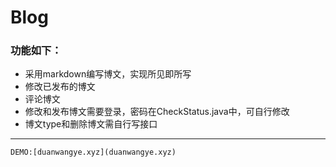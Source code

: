 # Blog
### 功能如下：
* 采用markdown编写博文，实现所见即所写
* 修改已发布的博文
* 评论博文
* 修改和发布博文需要登录，密码在CheckStatus.java中，可自行修改
* 博文type和删除博文需自行写接口
---
`DEMO:[duanwangye.xyz](duanwangye.xyz)`
